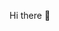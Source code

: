 Hi there 👋

<!--
**GreenBeanZ002/GreenBeanZ002** is a ✨ _special_ ✨ repository because its `README.md` (this file) appears on your GitHub profile.

Here are some ideas to get you started:

- 🔭 I’m currently working on a game in unity
- 🌱 I’m currently learning c#
- 🤔 I’m looking for help with accessing variables and their values from multiple scripts in c#
- 💬 Ask me about anything
- 😄 Pronouns: He/Him
-->
